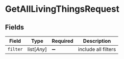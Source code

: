 # GetAllLivingThingsRequest


## Fields

| Field               | Type                | Required            | Description         |
| ------------------- | ------------------- | ------------------- | ------------------- |
| `filter`            | list[*Any*]         | :heavy_minus_sign:  | include all filters |
